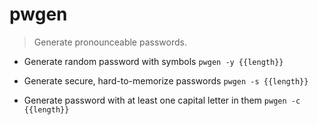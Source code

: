 # pwgen
> Generate pronounceable passwords.

- Generate random password with symbols
`pwgen -y {{length}}`

- Generate secure, hard-to-memorize passwords
`pwgen -s {{length}}`

- Generate password with at least one capital letter in them
`pwgen -c {{length}}`
